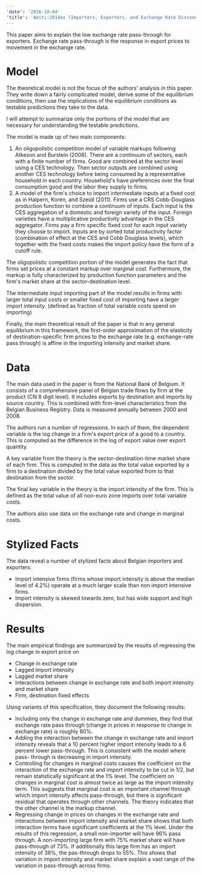 ```yaml
---
'date': '2016-10-04'
'title': 'Amiti:2014ez (Importers, Exporters, and Exchange Rate Disconnect.)'
---
```


<p>This paper aims to explain the low exchange rate pass-through for exporters. Exchange rate pass-through is the response in export prices to movement in the exchange rate.</p>
<h1 id="model">Model</h1>
<p>The theoretical model is not the focus of the authors' analysis in this paper. They write down a fairly complicated model, derive some of the equilibrium conditions, then use the implications of the equilibrium conditions as testable predictions they take to the data.</p>
<p>I will attempt to summarize only the portions of the model that are necessary for understanding the testable predictions.</p>
<p>The model is made up of two main components:</p>
<ol style="list-style-type: decimal">
<li>An oligopolistic competition model of variable markups following Atkeson and Burstein (2008). There are a continuum of sectors, each with a finite number of firms. Good are combined at the sector level using a CES technology. Then sector outputs are combined using another CES technology before being consumed by a representative household in each country. Household's have preferences over the final consumption good and the labor they supply to firms.</li>
<li>A model of the firm's choice to import intermediate inputs at a fixed cost as in Halpern, Koren, and Szeidl (2011). Firms use a CRS Cobb-Douglass production function to combine a continuum of inputs. Each input is the CES aggregation of a domestic and foreign variety of the input. Foreign varieties have a multiplicative productivity advantage in the CES aggregator. Firms pay a firm specific fixed cost for each input variety they choose to import. Inputs are by sorted total productivity factor (combination of effect at the CES and Cobb Douglass levels), which together with the fixed costs makes the import policy have the form of a cutoff rule.</li>
</ol>
<p>The oligopolistic competition portion of the model generates the fact that firms set prices at a constant markup over marginal cost. Furthermore, the markup is fully characterized by production function parameters and the firm's market share at the sector-destination level.</p>
<p>The intermediate input importing part of the model results in firms with larger total input costs or smaller fixed cost of importing have a larger import intensity. (defined as fraction of total variable costs spend on importing)</p>
<p>Finally, the main theoretical result of the paper is that in any general equilibrium in this framework, the first-order approximation of the elasticity of destination-specific firm prices to the exchange rate (e.g. exchange-rate pass through) is affine in the importing intensity and market share.</p>
<h1 id="data">Data</h1>
<p>The main data used in the paper is from the National Bank of Belgium. It consists of a comprehensive panel of Belgian trade flows by firm at the product (CN 8 digit level). It includes exports by destination and imports by source country. This is combined with firm-level characteristics from the Belgian Business Registry. Data is measured annually between 2000 and 2008.</p>
<p>The authors run a number of regressions. In each of them, the dependent variable is the log change in a firm's export price of a good to a country. This is computed as the difference in the log of export value over export quantity.</p>
<p>A key variable from the theory is the sector-destination-time market share of each firm. This is computed in the data as the total value exported by a firm to a destination divided by the total value exported from to that destination from the sector.</p>
<p>The final key variable in the theory is the import intensity of the firm. This is defined as the total value of all non-euro zone imports over total variable costs.</p>
<p>The authors also use data on the exchange rate and change in marginal costs.</p>
<h1 id="stylized-facts">Stylized Facts</h1>
<p>The data reveal a number of stylized facts about Belgian importers and exporters:</p>
<ul>
<li>Import intensive firms (firms whose import intensity is above the median level of 4.2%) operate at a much larger scale than non import intensive firms.</li>
<li>Import intensity is skewed towards zero, but has wide support and high dispersion.</li>
</ul>
<h1 id="results">Results</h1>
<p>The main empirical findings are summarized by the results of regressing the log change in export price on</p>
<ul>
<li>Change in exchange rate</li>
<li>Lagged import intensity</li>
<li>Lagged market share</li>
<li>Interactions between change in exchange rate and both import intensity and market share</li>
<li>Firm, destination fixed effects</li>
</ul>
<p>Using variants of this specification, they document the following results:</p>
<ul>
<li>Including only the change in exchange rate and dummies, they find that exchange rate pass through (change in prices in response to change in exchange rate) is roughly 80%.</li>
<li>Adding the interaction between the change in exchange rate and import intensity reveals that a 10 percent higher import intensity leads to a 6 percent lower pass-through. This is consistent with the model where pass- through is decreasing in import intensity.</li>
<li>Controlling for changes in marginal costs causes the coefficient on the interaction of the exchange rate and import intensity to be cut in 1/2, but remain statistically significant at the 1% level. The coefficient on changes in marginal cost is almost twice as large as the import intensity term. This suggests that marginal cost is an important channel through which import intensity affects pass-through, but there is significant residual that operates through other channels. The theory indicates that the other channel is the markup channel.</li>
<li>Regressing change in prices on changes in the exchange rate and interactions between import intensity and market share shows that both interaction terms have significant coefficients at the 1% level. Under the results of this regression, a small non-importer will have 96% pass through. A non-importing large firm with 75% market share will have pass-through of 73%. If additionally this large firm has an import intensity of 38%, the pas-through drops to 55%. This shows that variation in import intensity and market share explain a vast range of the variation in pass-through across firms.</li>
</ul>
<!-- ### Demand and Markups The authors consider a firm producing a differentiated good, within a particular sector, for a destination market, at a time t. Each firm is one of a finite number of producers within a sector (oligopolistic competition). Firm outputs are combined into sector level goods using a CES technology. These sector level outputs are again combined with a CES technology (different elasticity of substitution) before being consumed by a representative household. In this environment, the firm-sector-destination-time demand for a good is a function of: 1\. Relative preference (quality) for the firm 2\. The firm's price index 3\. The sector's price index 4\. The sector's demand shift (taken as given by the firm). Firm's end up charging a constant markup over marginal cost. The markup is fully characterized by CES elasticity parameters and the sector-destination-time market share for the firm. One of 3 main theoretical results, that is tested empirically, is that the markup and _elasticity of the markup with respect to firm price index_ are both increasing in market share. NOTE: From here to the end of this section is _really_ old Consumers of the good have nested CES preferences over the differentiated goods. A There are two countries (home and foreign) in the economy. We'll consider the domestic country; the economic environment in the foreign country is analogous. In each country there is a representative consumer that supplies labor to firms and has preferences over labor and a consumption good. The consumption good is produced by a competitive firm with CES technology over a continuum of sector-level outputs. Sector level goods are constructed using the output of a finite number of firm specific goods. These firms each produce a distinct good and operate in an oligopolistically com ### Production and Imported Inputs Production factors for differentiated goods producers are labor and an aggregated intermediate _input_. The intermediate _input_ is build by aggregating a continuum of intermediate _goods_ using a Cobb-Douglass technology. Each type of intermediate _good_ is the CES aggregation of imperfectly substitutable domestic and foreign _varieties_. A firm pays a firm specific fixed sunk cost (in labor units) to import each of the foreign varieties of the intermediate _good_. In the end, the firm has a total variable cost that is a function of: - Cost index for a non-importing firm - Cost reduction factor from importing - Firm productivity - Firm output Because of the variety-specific fixed costs, firms will not choose to import all goods. If goods are ordered according to the productivity-enhancement they provide, there will be a cutoff for which goods are imported by each firm. The import share for a firm is defined as the fraction of total variable costs that come from importing foreign varieties. -->

